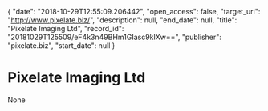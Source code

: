 {
  "date": "2018-10-29T12:55:09.206442", 
  "open_access": false, 
  "target_url": "http://www.pixelate.biz/", 
  "description": null, 
  "end_date": null, 
  "title": "Pixelate Imaging Ltd", 
  "record_id": "20181029T125509/eF4k3n49BHm1GIasc9kIXw==", 
  "publisher": "pixelate.biz", 
  "start_date": null
}

# Pixelate Imaging Ltd

None